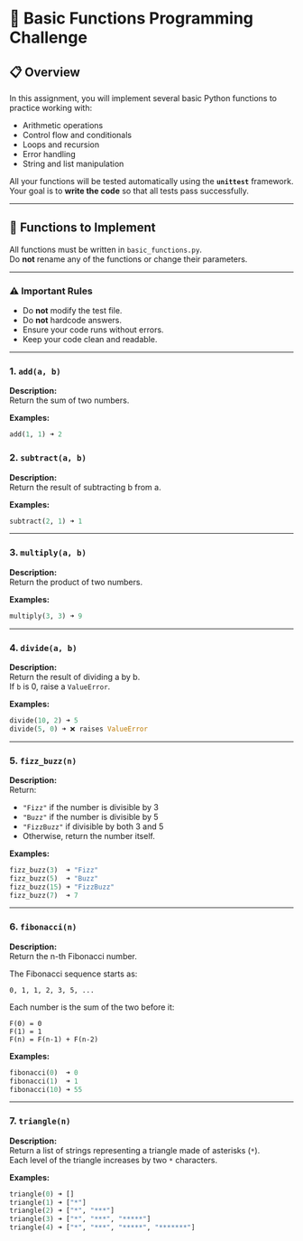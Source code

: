 
# 🧮 Basic Functions Programming Challenge

## 📋 Overview
In this assignment, you will implement several basic Python functions to practice working with:

- Arithmetic operations  
- Control flow and conditionals  
- Loops and recursion  
- Error handling  
- String and list manipulation  

All your functions will be tested automatically using the **`unittest`** framework.  
Your goal is to **write the code** so that all tests pass successfully.

---

## 🧠 Functions to Implement

All functions must be written in `basic_functions.py`.  
Do **not** rename any of the functions or change their parameters.

---

### ⚠️ Important Rules
- Do **not** modify the test file.  
- Do **not** hardcode answers.  
- Ensure your code runs without errors.  
- Keep your code clean and readable.

---

### 1. `add(a, b)`
**Description:**  
Return the sum of two numbers.

**Examples:**
```python
add(1, 1) ➜ 2
```



### 2. `subtract(a, b)`
**Description:**  
Return the result of subtracting b from a.

**Examples:**
```python
subtract(2, 1) ➜ 1
```

---

### 3. `multiply(a, b)`
**Description:**  
Return the product of two numbers.

**Examples:**
```python
multiply(3, 3) ➜ 9
```

---

### 4. `divide(a, b)`
**Description:**  
Return the result of dividing a by b.  
If `b` is 0, raise a `ValueError`.

**Examples:**
```python
divide(10, 2) ➜ 5
divide(5, 0) ➜ ❌ raises ValueError
```

---

### 5. `fizz_buzz(n)`
**Description:**  
Return:
- `"Fizz"` if the number is divisible by 3  
- `"Buzz"` if the number is divisible by 5  
- `"FizzBuzz"` if divisible by both 3 and 5  
- Otherwise, return the number itself.

**Examples:**
```python
fizz_buzz(3)  ➜ "Fizz"
fizz_buzz(5)  ➜ "Buzz"
fizz_buzz(15) ➜ "FizzBuzz"
fizz_buzz(7)  ➜ 7
```

---

### 6. `fibonacci(n)`
**Description:**  
Return the n-th Fibonacci number.

The Fibonacci sequence starts as:
```
0, 1, 1, 2, 3, 5, ...
```

Each number is the sum of the two before it:
```
F(0) = 0  
F(1) = 1  
F(n) = F(n-1) + F(n-2)
```

**Examples:**
```python
fibonacci(0)  ➜ 0
fibonacci(1)  ➜ 1
fibonacci(10) ➜ 55
```

---

### 7. `triangle(n)`
**Description:**  
Return a list of strings representing a triangle made of asterisks (`*`).  
Each level of the triangle increases by two `*` characters.

**Examples:**
```python
triangle(0) ➜ []
triangle(1) ➜ ["*"]
triangle(2) ➜ ["*", "***"]
triangle(3) ➜ ["*", "***", "*****"]
triangle(4) ➜ ["*", "***", "*****", "*******"]
```
```
